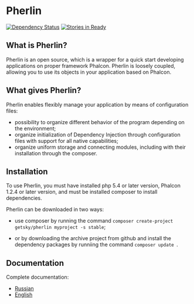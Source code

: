Pherlin
=======
[![Dependency Status](https://www.versioneye.com/user/projects/537c801c14c1582e370008d0/badge.svg?style=flat)](https://www.versioneye.com/user/projects/537c801c14c1582e370008d0) [![Stories in Ready](https://badge.waffle.io/jimmdigrizli/pherlin.png?label=ready&title=Ready)](http://waffle.io/jimmdigrizli/pherlin)

What is Pherlin?
----------------

Pherlin is an open source, which is a wrapper for a quick start developing applications on proper framework Phalcon. 
Pherlin is loosely coupled, allowing you to use its objects in your application based on Phalcon.

What gives Pherlin?
-------------------

Pherlin enables flexibly manage your application by means of configuration files: 
- possibility to organize different behavior of the program depending on the environment;
- organize initialization of Dependency Injection through configuration files with support for all native capabilities;
- organize uniform storage and connecting modules, including with their installation through the composer.


Installation
------------

To use Pherlin, you must have installed php 5.4 or later version, Phalcon 1.2.4 or later version, and must be installed composer to install dependencies.

Pherlin can be downloaded in two ways:
- use composer by running the command ```composer create-project getsky/pherlin myproject -s stable```;

- or by downloading the archive project from github and install the dependency packages by runniing the command ```composer update ```.


Documentation
-------------
Complete documentation: 
* [Russian](https://github.com/JimmDiGrizli/pherlin/blob/develop/docs/introduction.ru.md)
* [English](https://github.com/JimmDiGrizli/pherlin/blob/develop/docs/introduction.en.md)
